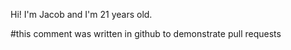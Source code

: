 Hi! I'm Jacob and I'm 21 years old.

#this comment was written in github to demonstrate pull requests
